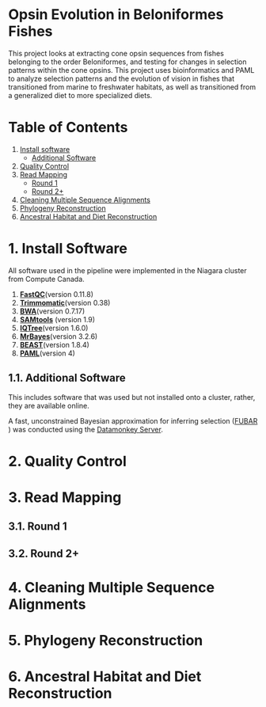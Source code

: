 # Opsin Evolution in Beloniformes Fishes

This project looks at extracting cone opsin sequences from fishes belonging to the order Beloniformes, and testing for changes in selection patterns within the cone opsins. This project uses bioinformatics and PAML to analyze selection patterns and the evolution of vision in fishes that transitioned from marine to freshwater habitats, as well as transitioned from a generalized diet to more specialized diets.

# Table of Contents
1. [Install software](#1-install-software)
    * [Additional Software](#11-additional-software)
3. [Quality Control](#2-quality-control)
4. [Read Mapping](#3-read-mapping)
    * [Round 1](#31-round-1)
    * [Round 2+](#32-round-2+)
5. [Cleaning Multiple Sequence Alignments](#4-cleaning-multiple-sequence-alignments)
6. [Phylogeny Reconstruction](#5-phylogeny-reconstruction)
7. [Ancestral Habitat and Diet Reconstruction](#6-ancestral-habitat-and-diet-reconstruction)


# 1. Install Software
All software used in the pipeline were implemented in the Niagara cluster from Compute Canada.

1. [__FastQC__](https://www.bioinformatics.babraham.ac.uk/projects/fastqc/)(version 0.11.8)
2. [__Trimmomatic__](http://www.usadellab.org/cms/?page=trimmomatic)(version 0.38)
3. [__BWA__](http://bio-bwa.sourceforge.net/)(version 0.7.17)
4. [__SAMtools__](http://www.htslib.org/) (version 1.9)
5. [__IQTree__](http://www.iqtree.org/)(version 1.6.0)
6. [__MrBayes__](http://nbisweden.github.io/MrBayes/)(version 3.2.6)
7. [__BEAST__](https://beast.community/)(version 1.8.4)
8. [__PAML__](http://abacus.gene.ucl.ac.uk/software/paml.html)(version 4)

## 1.1. Additional Software
This includes software that was used but not installed onto a cluster, rather, they are available online.


A fast, unconstrained Bayesian approximation for inferring selection ([FUBAR]([http://www.datamonkey.org/](http://www.datamonkey.org/fubar))
) was conducted using the [Datamonkey Server](http://www.datamonkey.org/).

# 2. Quality Control
# 3. Read Mapping
## 3.1. Round 1
## 3.2. Round 2+
# 4. Cleaning Multiple Sequence Alignments
# 5. Phylogeny Reconstruction
# 6. Ancestral Habitat and Diet Reconstruction
